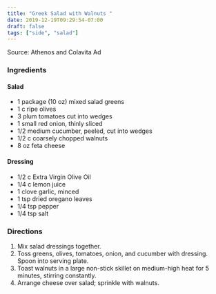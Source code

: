 ```yaml
---
title: "Greek Salad with Walnuts "
date: 2019-12-19T09:29:54-07:00
draft: false
tags: ["side", "salad"]
---
```


Source: Athenos and Colavita Ad

### Ingredients

#### Salad
- 1 package (10 oz) mixed salad greens
- 1 c ripe olives
- 3 plum tomatoes cut into wedges
- 1 small red onion, thinly sliced
- 1/2 medium cucumber, peeled, cut into wedges
- 1/2 c coarsely chopped walnuts
- 8 oz feta cheese

#### Dressing
- 1/2 c Extra Virgin Olive Oil
- 1/4 c lemon juice
- 1 clove garlic, minced
- 1 tsp dried oregano leaves
- 1/4 tsp pepper
- 1/4 tsp salt

### Directions
1. Mix salad dressings together.
1. Toss greens, olives, tomatoes, onion, and cucumber with dressing. Spoon into serving plate.
1. Toast walnuts in a large non-stick skillet on medium-high heat for 5 minutes, stirring constantly.
1. Arrange cheese over salad; sprinkle with walnuts.